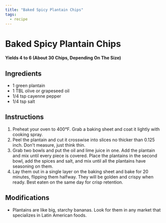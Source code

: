 ```yaml
---
title: "Baked Spicy Plantain Chips"
tags:
  - recipe
---
```


# Baked Spicy Plantain Chips

#### Yields 4 to 6 (About 30 Chips, Depending On The Size)

## Ingredients
- 1 green plantain
- 1 TBL olive or grapeseed oil
- 1/4 tsp cayenne pepper
- 1/4 tsp salt

## Instructions
1. Preheat your oven to 400°F. Grab a baking sheet and coat it lightly with cooking spray.
2. Peel the plantain and cut it crosswise into slices no thicker than 0.125 inch. Don't measure, just think thin.
3. Grab two bowls and put the oil and lime juice in one. Add the plantain and mix until every piece is covered. Place the plantains in the second bowl, add the spices and salt, and mix until all the plantains have seasoning on them.
4. Lay them out in a single layer on the baking sheet and bake for 20 minutes, flipping them halfway. They will be golden and crispy when ready. Best eaten on the same day for crisp retention.

## Modifications
- Plantains are like big, starchy bananas. Look for them in any market that specializes in Latin American foods.
